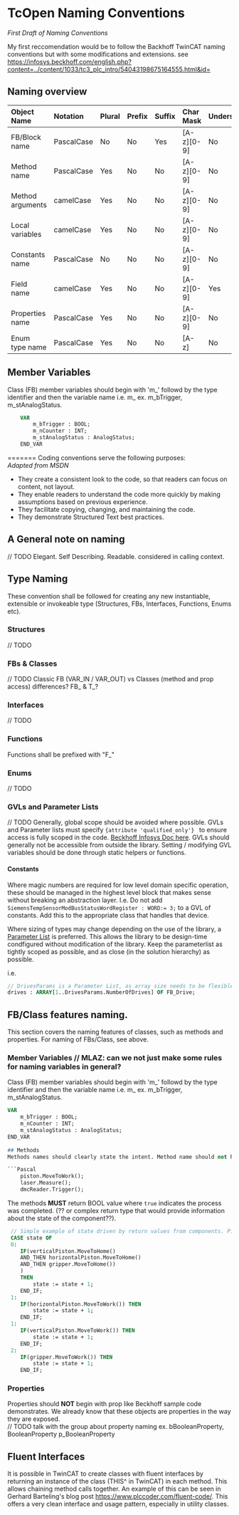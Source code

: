 # TcOpen Naming Conventions
*First Draft of Naming Conventions*

My first reccomendation would be to follow the Backhoff TwinCAT naming conventions but with some modifications and extensions.  see <https://infosys.beckhoff.com/english.php?content=../content/1033/tc3_plc_intro/54043198675164555.html&id=>

## Naming overview

| Object Name               | Notation   | Plural | Prefix | Suffix | Char Mask          | Underscores |
|:--------------------------|:-----------|:-------|:-------|:-------|:-------------------|:------------|
| FB/Block name             | PascalCase | No     | No     | Yes    | [A-z][0-9]         | No          |
| Method name               | PascalCase | Yes    | No     | No     | [A-z][0-9]         | No          |
| Method arguments          | camelCase  | Yes    | No     | No     | [A-z][0-9]         | No          |
| Local variables           | camelCase  | Yes    | No     | No     | [A-z][0-9]         | No          |
| Constants name            | PascalCase | No     | No     | No     | [A-z][0-9]         | No          |
| Field name                | camelCase  | Yes    | No     | No     | [A-z][0-9]         | Yes         |
| Properties name           | PascalCase | Yes    | No     | No     | [A-z][0-9]         | No          |
| Enum type name            | PascalCase | Yes    | No     | No     | [A-z]              | No          |


## Member Variables
Class (FB) member variables should begin with 'm_' followd by the type identifier and then the variable name i.e. m_<TypeIdentifier><VariableName> 
ex. m_bTrigger, m_stAnalogStatus.
    
```Pascal
    VAR
        m_bTrigger : BOOL;
        m_nCounter : INT;
        m_stAnalogStatus : AnalogStatus;
    END_VAR
```
=======
Coding conventions serve the following purposes:
<br/>_Adapted from MSDN_
* They create a consistent look to the code, so that readers can focus on content, not layout.
* They enable readers to understand the code more quickly by making assumptions based on previous experience.
* They facilitate copying, changing, and maintaining the code.
* They demonstrate Structured Text best practices.

## A General note on naming
// TODO Elegant. Self Describing. Readable. considered in calling context. 
<br/>

## Type Naming
These convention shall be followed for creating any new instantiable, extensible or invokeable type (Structures, FBs, Interfaces, Functions, Enums etc).
<br/>
### Structures
// TODO
<br/>
### FBs & Classes
// TODO Classic FB (VAR_IN / VAR_OUT) vs Classes (method and prop access) differences? FB_ & T_?
<br/>

### Interfaces
// TODO
<br/>

### Functions
Functions shall be prefixed with "F_"

### Enums
// TODO
<br/>

### GVLs and Parameter Lists
// TODO
Generally, global scope should be avoided where possible.
GVLs and Parameter lists must specify `{attribute 'qualified_only'} ` to ensure access is fully scoped in the code. [Beckhoff Infosys Doc here](https://infosys.beckhoff.com/english.php?content=../content/1033/tc3_plc_intro/9007201784510091.html&id=8098035924341237087).
GVLs should generally not be accessible from outside the library. Setting / modifying GVL variables should be done through static helpers or functions.

#### Constants
Where magic numbers are required for low level domain specific operation, these should be managed in the highest level block that makes sense without breaking an abstraction layer. I.e. Do not add `SiemensTempSensorModBusStatusWordRegister : WORD:= 3;` to a GVL of constants. Add this to the appropriate class that handles that device.

Where sizing of types may change depending on the use of the library, a [Parameter List](https://infosys.beckhoff.com/english.php?content=../content/1033/tc3_plc_intro/18014401980319499.html&id=6895410617442004539) is preferred. This allows the library to be design-time condfigured without modification of the library. Keep the parameterlist as tightly scoped as possible, and as close (in the solution hierarchy) as possible.

i.e. 
```Pascal
// DrivesParams is a Parameter List, as array size needs to be flexible
drives : ARRAY[1..DrivesParams.NumberOfDrives] OF FB_Drive; 
```

## FB/Class features naming.
This section covers the naming features of classes, such as methods and properties. For naming of FBs/Class, see above.

### Member Variables // MLAZ: can we not just make some rules for naming variables in general?
Class (FB) member variables should begin with 'm_' followd by the type identifier and then the variable name i.e. m_<TypeIdentifier><VariableName> 
ex. m_bTrigger, m_stAnalogStatus.
```Pascal
VAR
    m_bTrigger : BOOL;
    m_nCounter : INT;
    m_stAnalogStatus : AnalogStatus;
END_VAR
   
## Methods
Methods names should clearly state the intent. Method name should not have any prefix (??some exceptions for testing methods??). Methods in components should be used to perfrom an action (Movement, Measurement, Trigger etc.)

```Pascal
    piston.MoveToWork();
    laser.Measure();
    dmcReader.Trigger();    
```

The methods **MUST** return BOOL value where ```true``` indicates the process was completed. (?? or complex return type that would provide information about the state of the component??).

```Pascal
 // Simple example of state driven by return values from components. Piston return true when _work or _home position sensor are reached respectively.
 CASE state OF
 0:
    IF(verticalPiston.MoveToHome() 
    AND_THEN horizontalPiston.MoveToHome()
    AND_THEN gripper.MoveToHome()) 
    ) 
    THEN
        state := state + 1;
    END_IF;
 1:
    IF(horizontalPiston.MoveToWork()) THEN
        state := state + 1;
    END_IF;
 1:
    IF(verticalPiston.MoveToWork()) THEN
        state := state + 1;
    END_IF;
 2:
    IF(gripper.MoveToWork()) THEN
        state := state + 1;
    END_IF;
```
    
### Properties
Properties should **NOT** begin with prop like Beckhoff sample code demonstrates.  We already know that these objects are properties in the way they are exposed.  
// TODO talk with the group about property naming
ex. bBooleanProperty, BooleanProperty p_BooleanProperty

## Fluent Interfaces
It is possible in TwinCAT to create classes with fluent interfaces by returning an instance of the class (THIS^ in TwinCAT) in each method.  This allows chaining method calls together.  An example of this can be seen in Gerhard Barteling's blog post <https://www.plccoder.com/fluent-code/>.  This offers a very clean interface and usage pattern, especially in utility classes.

